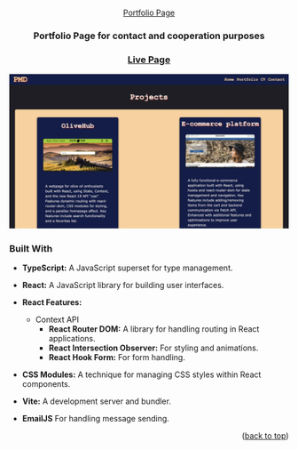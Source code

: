 <br />
<div align="center">
  <a href="https://github.com/ptrmad/PortfolioPage">
  Portfolio Page
  </a>
</div>

<h3 align="center">Portfolio Page for contact and cooperation purposes</h3>

<h3 align="center"><a href="">Live Page</a></h3>

<div align="center">
  <img src="./Portfolio screen.png" alt="OliveHub Screenshot" width="800px" height="auto" />
</div>

### Built With

- **TypeScript:** A JavaScript superset for type management.
- **React:** A JavaScript library for building user interfaces.
- **React Features:**

  - Context API
    - **React Router DOM:** A library for handling routing in React applications.
    - **React Intersection Observer:** For styling and animations.
    - **React Hook Form:** For form handling.

- **CSS Modules:** A technique for managing CSS styles within React components.
- **Vite:** A development server and bundler.
- **EmailJS** For handling message sending.

<p align="right">(<a href="#readme-top">back to top</a>)</p>
